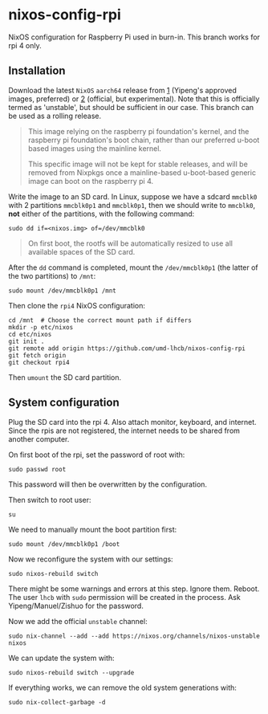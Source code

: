 # nixos-config-rpi
NixOS configuration for Raspberry Pi used in burn-in. This branch works for rpi
4 only.


## Installation
Download the latest `NixOS` `aarch64` release from [1] (Yipeng's approved
images, preferred) or [2] (official, but experimental). Note that this is
officially termed as 'unstable', but should be sufficient in our case. This
branch can be used as a rolling release.

> This image relying on the raspberry pi foundation's kernel, and the raspberry
> pi foundation's boot chain, rather than our preferred u-boot based images using
> the mainline kernel.
>
> This specific image will not be kept for stable releases, and will be removed
> from Nixpkgs once a mainline-based u-boot-based generic image can boot on the
> raspberry pi 4.

Write the image to an SD card. In Linux, suppose we have a sdcard `mmcblk0`
with 2 partitions `mmcblk0p1` and `mmcblk0p1`, then we should write to
`mmcblk0`, **not** either of the partitions, with the following command:
```
sudo dd if=<nixos.img> of=/dev/mmcblk0
```

> On first boot, the rootfs will be automatically resized to use all available
> spaces of the SD card.

After the `dd` command is completed, mount the `/dev/mmcblk0p1` (the latter of
the two partitions) to `/mnt`:
```
sudo mount /dev/mmcblk0p1 /mnt
```

Then clone the `rpi4` NixOS configuration:
```
cd /mnt  # Choose the correct mount path if differs
mkdir -p etc/nixos
cd etc/nixos
git init .
git remote add origin https://github.com/umd-lhcb/nixos-config-rpi
git fetch origin
git checkout rpi4
```

Then `umount` the SD card partition.


[1]: https://www.dropbox.com/sh/yv00t2s725d728m/AADO1UNMUBdh_5uRzaX73Z7ga?dl=0
[2]: https://hydra.nixos.org/job/nixos/trunk-combined/nixos.sd_image_raspberrypi4.aarch64-linux


## System configuration
Plug the SD card into the rpi 4. Also attach monitor, keyboard, and internet. Since the rpis are not registered, the internet needs to be shared from another computer.

On first boot of the rpi, set the password of root with:
```
sudo passwd root
```
This password will then be overwritten by the configuration.

Then switch to root user:
```
su
```

We need to manually mount the boot partition first:
```
sudo mount /dev/mmcblk0p1 /boot
```

Now we reconfigure the system with our settings:
```
sudo nixos-rebuild switch
```

There might be some warnings and errors at this step. Ignore them. Reboot.
The user `lhcb` with `sudo` permission will be created in the process. Ask Yipeng/Manuel/Zishuo for the password.

Now we add the official `unstable` channel:
```
sudo nix-channel --add --add https://nixos.org/channels/nixos-unstable nixos
```

We can update the system with:
```
sudo nixos-rebuild switch --upgrade
```

If everything works, we can remove the old system generations with:
```
sudo nix-collect-garbage -d
```
